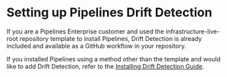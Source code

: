 
# Setting up Pipelines Drift Detection

If you are a Pipelines Enterprise customer and used the infrastructure-live-root repository template to install Pipelines, Drift Detection is already included and available as a GitHub workflow in your repository.

If you installed Pipelines using a method other than the template and would like to add Drift Detection, refer to the [Installing Drift Detection Guide](/2.0/docs/pipelines/guides/installing-drift-detection.md).

